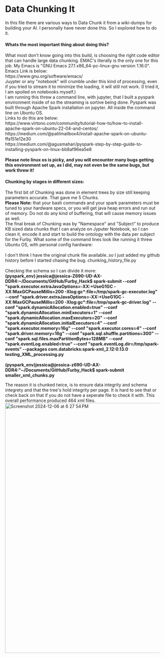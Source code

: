 <h1>Data Chunking It</h1>
In this file there are various ways to Data Chunk it from a wiki-dumps for building your AI. I personally have never done this. So I explored how to do it.


<h4>Whats the most important thing about doing this?</h4>
What most don't know going into this build, is choosing the right code editor that can handle large data chunking. EMAC's literally is the only one for this job. My Emacs is "GNU Emacs 27.1 x86_64-pc-linux-gnu version 1.16.0".<br>
Emacs Link is below:<br>
https://www.gnu.org/software/emacs/
<br>
Juypter or any "notebook" will crumble under this kind of processing, even if you tried to stream it to minimize the loading, it will still not work. (I tried it, I am spoiled on notebooks myself.)
<br>
I am running this threw a command line, with jupyter, that I built a pyspark environment inside of so the streaming is sortive being done. Pyspark was built through Apache Spark installation on jupyter. All inside the command line on Ubuntu OS.<br>
Links to do this are below:<br>
https://www.virtono.com/community/tutorial-how-to/how-to-install-apache-spark-on-ubuntu-22-04-and-centos/
<br>
https://medium.com/@patilmailbox4/install-apache-spark-on-ubuntu-ffa151e12e30<br>
https://medium.com/@agusmahari/pyspark-step-by-step-guide-to-installing-pyspark-on-linux-bb8af96ea5e8
<br>
<br>
<b>Please note linux os is picky, and you will encounter many bugs getting this environment set up, as I did, may not even be the same bugs, but work threw it! </b>

<h4>Chunking by stages in different sizes:</h4>
The first bit of Chunking was done in element trees by size still keeping parameters accurate. That gave me 5 Chunks.<br>
<b>Please Note:</b>  that your bash commands and your spark parameters must be tuned to your hardware specs, or you will get java heap errors and run out of memory. Do not do any kind of buffering, that will cause memory issues as well.
<br>
The final break of Chunking was by "Namespace" and "Subject" to produce KB sized data chunks that I can analyze on Jyputer Notebook, so I can clean it, encode it and start to build the ontology with the data per subject for the Furby.
What some of the command lines look like running it threw Ubuntu OS, with personal config hardware: <br>
&nbsp<br>
I don't think I have the original chunk file available..so I just added my github history before I started chasing the bug. chunking_history_file.py<br>
&nbsp<br>
Checking the schema so I can divide it more:<br>
<b>(pyspark_env) jessica@jessica-Z690-UD-AX-DDR4:~/Documents/GitHub/Furby_Hack$ spark-submit   --conf "spark.executor.extraJavaOptions=-XX:+UseG1GC -XX:MaxGCPauseMillis=200 -Xlog:gc*:file=/tmp/spark-gc-executor.log"   --conf "spark.driver.extraJavaOptions=-XX:+UseG1GC -XX:MaxGCPauseMillis=200 -Xlog:gc*:file=/tmp/spark-gc-driver.log"   --conf "spark.dynamicAllocation.enabled=true"   --conf "spark.dynamicAllocation.minExecutors=1"   --conf "spark.dynamicAllocation.maxExecutors=20"   --conf "spark.dynamicAllocation.initialExecutors=4"   --conf "spark.executor.memory=16g"   --conf "spark.executor.cores=4"   --conf "spark.driver.memory=16g"   --conf "spark.sql.shuffle.partitions=300"   --conf "spark.sql.files.maxPartitionBytes=128MB"   --conf "spark.eventLog.enabled=true"   --conf "spark.eventLog.dir=/tmp/spark-events"   --packages com.databricks:spark-xml_2.12:0.13.0   testing_XML_processing.py<br>
&nbsp<br>
(pyspark_env)jessica@jessica-z690-UD-AX-DDR4:"~/Documents/GitHub/Furby_Hack$ spark-submit smaller_xml_chunks.py</b><br>

The reason it is chunked twice, is to ensure data integrity and schema integrety and that the tree's hold integrity per page. It is hard to see that or check back on that if you do not have a seperate file to check it with. This overall performance produced 464 xml files.<br>
<img width="813" alt="Screenshot 2024-12-06 at 6 27 54 PM" src="https://github.com/user-attachments/assets/e0a57651-21e8-4cc5-8bbb-4c8365eeaa73">

